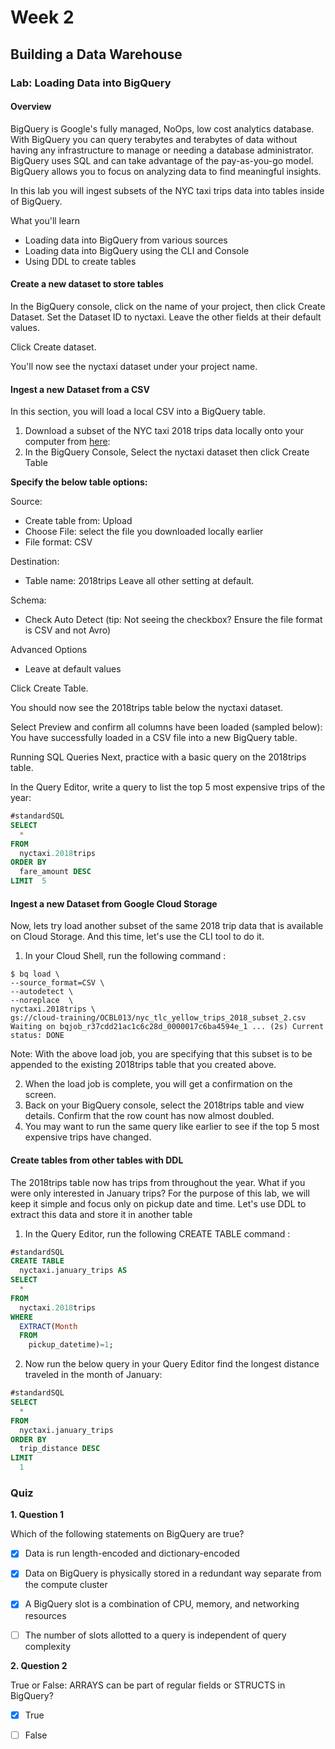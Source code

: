 # Week 2

## Building a Data Warehouse

### Lab: Loading Data into BigQuery
#### Overview
BigQuery is Google's fully managed, NoOps, low cost analytics database. With BigQuery you can query terabytes and terabytes of data without having any infrastructure to manage or needing a database administrator. BigQuery uses SQL and can take advantage of the pay-as-you-go model. BigQuery allows you to focus on analyzing data to find meaningful insights.

In this lab you will ingest subsets of the NYC taxi trips data into tables inside of BigQuery.

What you'll learn
- Loading data into BigQuery from various sources
- Loading data into BigQuery using the CLI and Console
- Using DDL to create tables

#### Create a new dataset to store tables
In the BigQuery console, click on the name of your project, then click Create Dataset.
Set the Dataset ID to nyctaxi. Leave the other fields at their default values.

Click Create dataset.

You'll now see the nyctaxi dataset under your project name.

#### Ingest a new Dataset from a CSV
In this section, you will load a local CSV into a BigQuery table.

1. Download a subset of the NYC taxi 2018 trips data locally onto your computer from [here](https://storage.googleapis.com/cloud-training/OCBL013/nyc_tlc_yellow_trips_2018_subset_1.csv):
2. In the BigQuery Console, Select the nyctaxi dataset then click Create Table

**Specify the below table options:**

Source:
- Create table from: Upload
- Choose File: select the file you downloaded locally earlier
- File format: CSV

Destination:
- Table name: 2018trips Leave all other setting at default.

Schema:
- Check Auto Detect (tip: Not seeing the checkbox? Ensure the file format is CSV and not Avro)

Advanced Options
- Leave at default values

Click Create Table.

You should now see the 2018trips table below the nyctaxi dataset.

Select Preview and confirm all columns have been loaded (sampled below):
You have successfully loaded in a CSV file into a new BigQuery table.

Running SQL Queries
Next, practice with a basic query on the 2018trips table.

In the Query Editor, write a query to list the top 5 most expensive trips of the year:
```sql
#standardSQL
SELECT
  *
FROM
  nyctaxi.2018trips
ORDER BY
  fare_amount DESC
LIMIT  5
```

#### Ingest a new Dataset from Google Cloud Storage
Now, lets try load another subset of the same 2018 trip data that is available on Cloud Storage. And this time, let's use the CLI tool to do it.

1. In your Cloud Shell, run the following command :
```
$ bq load \
--source_format=CSV \
--autodetect \
--noreplace  \
nyctaxi.2018trips \
gs://cloud-training/OCBL013/nyc_tlc_yellow_trips_2018_subset_2.csv
Waiting on bqjob_r37cdd21ac1c6c28d_0000017c6ba4594e_1 ... (2s) Current status: DONE 
```

Note: With the above load job, you are specifying that this subset is to be appended to the existing 2018trips table that you created above.

2. When the load job is complete, you will get a confirmation on the screen.
3. Back on your BigQuery console, select the 2018trips table and view details. Confirm that the row count has now almost doubled.
4. You may want to run the same query like earlier to see if the top 5 most expensive trips have changed.

#### Create tables from other tables with DDL
The 2018trips table now has trips from throughout the year. What if you were only interested in January trips? For the purpose of this lab, we will keep it simple and focus only on pickup date and time. Let's use DDL to extract this data and store it in another table

1. In the Query Editor, run the following CREATE TABLE command :
```sql
#standardSQL
CREATE TABLE
  nyctaxi.january_trips AS
SELECT
  *
FROM
  nyctaxi.2018trips
WHERE
  EXTRACT(Month
  FROM
    pickup_datetime)=1;
```
2. Now run the below query in your Query Editor find the longest distance traveled in the month of January:
```sql
#standardSQL
SELECT
  *
FROM
  nyctaxi.january_trips
ORDER BY
  trip_distance DESC
LIMIT
  1
```


### Quiz
**1. Question 1**

Which of the following statements on BigQuery are true?

- [x] Data is run length-encoded and dictionary-encoded
- [x] Data on BigQuery is physically stored in a redundant way separate from the compute cluster
- [x] A BigQuery slot is a combination of CPU, memory, and networking resources
- [ ] The number of slots allotted to a query is independent of query complexity


**2. Question 2**

True or False:  ARRAYS can be part of regular fields or STRUCTS in BigQuery?

- [x] True
- [ ] False


